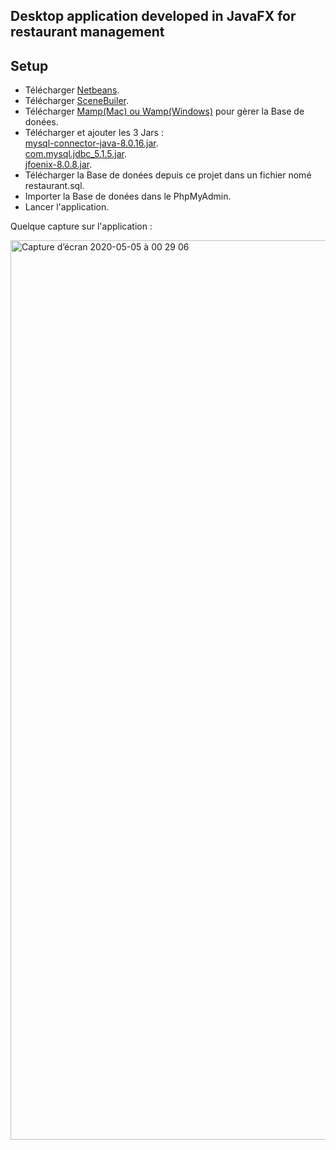 ## Desktop application developed in JavaFX for restaurant management
##                             Setup

* Télécharger [Netbeans](https://netbeans.org/downloads/8.2/rc/).    
* Télécharger [SceneBuiler](https://gluonhq.com/products/scene-builder/).    
* Télécharger [Mamp(Mac) ou Wamp(Windows)](https://www.mamp.info/fr/downloads/) pour gèrer la Base de donées.  
* Télécharger et ajouter les 3 Jars :    
[mysql-connector-java-8.0.16.jar](https://www.mysql.com/fr/products/connector/).     
[com.mysql.jdbc_5.1.5.jar](https://www.mysql.com/fr/products/connector/).        
[jfoenix-8.0.8.jar](https://jar-download.com/artifacts/com.jfoenix/jfoenix/8.0.2/source-code).     
* Télécharger la Base de donées depuis ce projet dans un fichier nomé restaurant.sql.   
* Importer la Base de donées dans le PhpMyAdmin. 
* Lancer l'application. 

Quelque capture sur l'application :

<img width="1439" alt="Capture d’écran 2020-05-05 à 00 29 06" src="https://user-images.githubusercontent.com/56236244/81023352-f7e55900-8e67-11ea-9ca4-dc53785c1db6.png">
